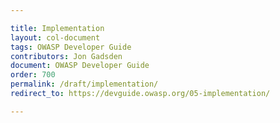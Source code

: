 ```yaml
---

title: Implementation
layout: col-document
tags: OWASP Developer Guide
contributors: Jon Gadsden
document: OWASP Developer Guide
order: 700
permalink: /draft/implementation/
redirect_to: https://devguide.owasp.org/05-implementation/

---
```

